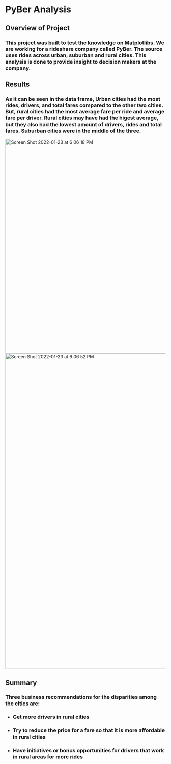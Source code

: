 # PyBer Analysis

## Overview of Project

### This project was built to test the knowledge on Matplotlibs. We are working for a rideshare company called PyBer. The source uses rides across urban, suburban and rural cities. This analysis is done to provide insight to decision makers at the company.

## Results

### As it can be seen in the data frame, Urban cities had the most rides, drivers, and total fares compared to the other two cities. But, rural cities had the most average fare per ride and average fare per driver. Rural cities may have had the higest average, but they also had the lowest amount of drivers, rides and total fares. Suburban cities were in the middle of the three.
<img width="675" alt="Screen Shot 2022-01-23 at 6 06 18 PM" src="https://user-images.githubusercontent.com/95302013/150701875-d0a3375b-4ddb-4074-b84d-0db3acf2981b.png">
<img width="994" alt="Screen Shot 2022-01-23 at 6 06 52 PM" src="https://user-images.githubusercontent.com/95302013/150701965-4cf83f9e-3107-49c0-b1bc-f5860723a995.png">

## Summary

### Three business recommendations for the disparities among the cities are: 
* ### Get more drivers in rural cities
* ### Try to reduce the price for a fare so that it is more affordable in rural cities
* ### Have initiatives or bonus opportunities for drivers that work in rural areas for more rides
